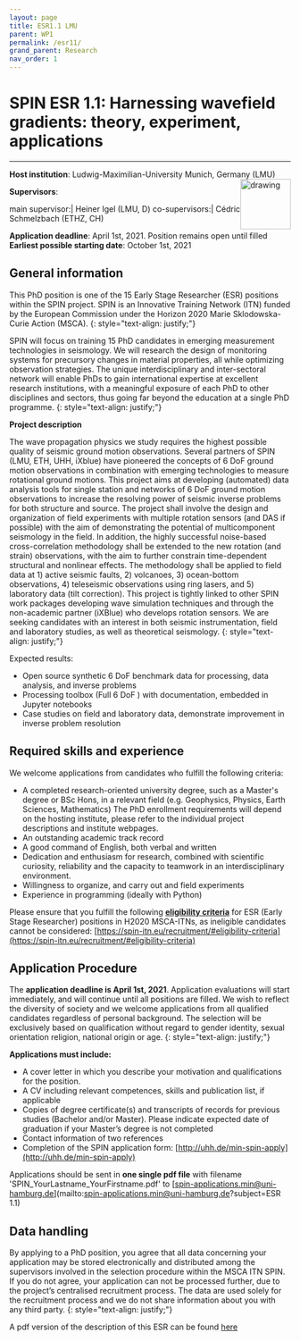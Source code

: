 ```yaml
---
layout: page
title: ESR1.1 LMU
parent: WP1
permalink: /esr11/
grand_parent: Research
nav_order: 1
---
```


# SPIN ESR 1.1: Harnessing wavefield gradients: theory, experiment, applications
----

__Host institution__: Ludwig-Maximilian-University Munich, Germany (LMU)  <img src="/assets/images/partners-logos/LMU_logo.svg" alt="drawing" width="90" style="float:right"/>

__Supervisors__: 
		  
main supervisor:| Heiner Igel (LMU, D)
co-supervisors:| C&eacute;dric Schmelzbach (ETHZ, CH)


__Application deadline__: April 1st, 2021. Position remains open until filled     
__Earliest possible starting date__: October 1st, 2021

## General information

This PhD position is one of the 15 Early Stage Researcher (ESR) positions within the SPIN project.  SPIN is an Innovative Training Network (ITN) funded by the European Commission under the Horizon 2020 Marie Sklodowska-Curie Action (MSCA). 
{: style="text-align: justify;"}

SPIN will focus on training 15 PhD candidates in emerging measurement technologies in seismology. We will research the design of monitoring systems for precursory changes in material properties, all while optimizing observation strategies. The unique interdisciplinary and inter-sectoral network will enable PhDs to gain international expertise at excellent research institutions, with a meaningful exposure of each PhD to other disciplines and sectors, thus going far beyond the education at a single PhD programme.
{: style="text-align: justify;"}

__Project description__

The wave propagation physics we study requires the highest possible quality of seismic ground motion observations. Several partners of SPIN (LMU, ETH, UHH, iXblue) have pioneered the concepts of 6 DoF ground motion observations in combination with emerging technologies to measure rotational ground motions. This project aims at developing (automated) data analysis tools for single station and networks of 6 DoF ground motion observations to increase the resolving power of seismic inverse problems for both structure and source. The project shall involve the design and organization of field experiments with multiple rotation sensors (and DAS if possible) with the aim of demonstrating the potential of multicomponent seismology in the field. In addition, the highly successful noise-based cross-correlation methodology shall be extended to the new rotation (and strain) observations, with the aim to further constrain time-dependent structural and nonlinear effects. The methodology shall be applied to field data at 1) active seismic faults, 2) volcanoes, 3) ocean-bottom observations, 4) teleseismic observations using ring lasers, and 5) laboratory data (tilt correction). This project is tightly linked to other SPIN work packages developing wave simulation techniques and through the non-academic partner (iXBlue) who develops rotation sensors. We are seeking candidates with an interest in both seismic instrumentation, field and laboratory studies, as well as theoretical seismology. 
{: style="text-align: justify;"}

Expected results:

- Open source synthetic 6 DoF benchmark data for processing, data analysis, and inverse problems 
- Processing toolbox (Full 6 DoF ) with documentation, embedded in Jupyter notebooks 
- Case studies on field and laboratory data, demonstrate improvement in inverse problem resolution 

## Required skills and experience

We welcome applications from candidates who fulfill the following criteria:
*	A completed research-oriented university degree, such as a Master's degree or BSc Hons, in a relevant field (e.g. Geophysics, Physics, Earth Sciences, Mathematics) The PhD enrollment requirements will depend on the hosting institute, please refer to the individual project descriptions and institute webpages.
*	An outstanding academic track record
*	A good command of English, both verbal and written
*	Dedication and enthusiasm for research, combined with scientific curiosity, reliability and the capacity to teamwork in an interdisciplinary environment.
*	Willingness to organize, and carry out and field experiments
*	Experience in programming (ideally with Python)


Please ensure that you fulfill the following [__eligibility criteria__](https://spin-itn.eu/recruitment/#eligibility-criteria) for ESR (Early Stage Researcher) positions in H2020 MSCA-ITNs, as ineligible candidates cannot be considered:
[https://spin-itn.eu/recruitment/#eligibility-criteria](https://spin-itn.eu/recruitment/#eligibility-criteria)
 
## Application Procedure

The __application deadline is April 1st, 2021__. Application evaluations will start immediately, and will continue until all positions are filled. We wish to reflect the diversity of society and we welcome applications from all qualified candidates regardless of personal background. The selection will be exclusively based on qualification without regard to gender identity, sexual orientation religion, national origin or age.
{: style="text-align: justify;"}

__Applications must include:__
 
*	A cover letter in which you describe your motivation and qualifications for the position.
*	A CV including relevant competences, skills and publication list, if applicable
*	Copies of degree certificate(s) and transcripts of records for previous studies (Bachelor and/or Master). Please indicate expected date of graduation if your Master’s degree is not completed
*	Contact information of two references
*	Completion of the SPIN application form: [http://uhh.de/min-spin-apply](http://uhh.de/min-spin-apply)

Applications should be sent in __one single pdf file__ with filename 'SPIN_YourLastname_YourFirstname.pdf' to [spin-applications.min@uni-hamburg.de](mailto:spin-applications.min@uni-hamburg.de?subject=ESR 1.1) 

## Data handling

By applying to a PhD position, you agree that all data concerning your application may be stored electronically and distributed among the supervisors involved in the selection procedure within the MSCA ITN SPIN. If you do not agree, your application can not be processed further, due to the project’s centralised recruitment process. The data are used solely for the recruitment process and we do not share information about you with any third party. 
{: style="text-align: justify;"}

A pdf version of the description of this ESR can be found [here](https://spin-itn.eu/assets/documents/SPIN_advert_ESR_1_1.pdf "ESR 1.1")
